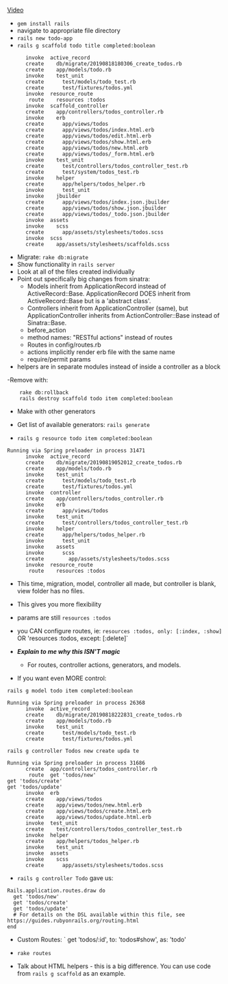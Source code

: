 [Video](https://youtu.be/Okg92CgunrI)

- `gem install rails`
- navigate to appropriate file directory
- `rails new todo-app`
- `rails g scaffold todo title completed:boolean`
```
      invoke  active_record
      create    db/migrate/20190818180306_create_todos.rb
      create    app/models/todo.rb
      invoke    test_unit
      create      test/models/todo_test.rb
      create      test/fixtures/todos.yml
      invoke  resource_route
       route    resources :todos
      invoke  scaffold_controller
      create    app/controllers/todos_controller.rb
      invoke    erb
      create      app/views/todos
      create      app/views/todos/index.html.erb
      create      app/views/todos/edit.html.erb
      create      app/views/todos/show.html.erb
      create      app/views/todos/new.html.erb
      create      app/views/todos/_form.html.erb
      invoke    test_unit
      create      test/controllers/todos_controller_test.rb
      create      test/system/todos_test.rb
      invoke    helper
      create      app/helpers/todos_helper.rb
      invoke      test_unit
      invoke    jbuilder
      create      app/views/todos/index.json.jbuilder
      create      app/views/todos/show.json.jbuilder
      create      app/views/todos/_todo.json.jbuilder
      invoke  assets
      invoke    scss
      create      app/assets/stylesheets/todos.scss
      invoke  scss
      create    app/assets/stylesheets/scaffolds.scss
```
- Migrate:
``` rake db:migrate ```
- Show functionality in `rails server`
- Look at all of the files created individually
- Point out specifically big changes from sinatra:
    - Models inherit from ApplicationRecord instead of ActiveRecord::Base. ApplicationRecord DOES inherit from ActiveRecord::Base but is a 'abstract class'.
    - Controllers inherit from ApplicationController (same), but ApplicationController inherits from ActionController::Base instead of Sinatra::Base.
    - before_action
    - method names: "RESTful actions" instead of routes
    - Routes in config/routes.rb
    - actions implicitly render erb file with the same name
    - require/permit params
- helpers are in separate modules instead of inside a controller as a block





-Remove with:

```
    rake db:rollback
    rails destroy scaffold todo item completed:boolean
```


- Make with other generators

- Get list of available generators:
`rails generate`


- `rails g resource todo item completed:boolean`

```
Running via Spring preloader in process 31471
      invoke  active_record
      create    db/migrate/20190819052012_create_todos.rb
      create    app/models/todo.rb
      invoke    test_unit
      create      test/models/todo_test.rb
      create      test/fixtures/todos.yml
      invoke  controller
      create    app/controllers/todos_controller.rb
      invoke    erb
      create      app/views/todos
      invoke    test_unit
      create      test/controllers/todos_controller_test.rb
      invoke    helper
      create      app/helpers/todos_helper.rb
      invoke      test_unit
      invoke    assets
      invoke      scss
      create        app/assets/stylesheets/todos.scss
      invoke  resource_route
       route    resources :todos
```

- This time, migration, model, controller all made, but controller is blank, view folder has no files.
- This gives you more flexibility
- params are still `resources :todos`
- you CAN configure routes, ie:
`resources :todos, only: [:index, :show]`
OR 
'resources :todos, except: [:delete]`
- ***Explain to me why this ISN'T magic***
  - For routes, controller actions, generators, and models.



- If you want even MORE control:

`rails g model todo item completed:boolean`
```
Running via Spring preloader in process 26368
      invoke  active_record
      create    db/migrate/20190818222831_create_todos.rb
      create    app/models/todo.rb
      invoke    test_unit
      create      test/models/todo_test.rb
      create      test/fixtures/todos.yml
```


`rails g controller Todos new create upda
te`
```
Running via Spring preloader in process 31686
      create  app/controllers/todos_controller.rb
       route  get 'todos/new'
get 'todos/create'
get 'todos/update'
      invoke  erb
      create    app/views/todos
      create    app/views/todos/new.html.erb
      create    app/views/todos/create.html.erb
      create    app/views/todos/update.html.erb
      invoke  test_unit
      create    test/controllers/todos_controller_test.rb
      invoke  helper
      create    app/helpers/todos_helper.rb
      invoke    test_unit
      invoke  assets
      invoke    scss
      create      app/assets/stylesheets/todos.scss
```
- `rails g controller Todo` gave us:
```
Rails.application.routes.draw do
  get 'todos/new'
  get 'todos/create'
  get 'todos/update'
  # For details on the DSL available within this file, see https://guides.rubyonrails.org/routing.html
end
```


- Custom Routes:
` get 'todos/:id', to: 'todos#show', as: 'todo'

- `rake routes`

- Talk about HTML helpers - this is a big difference. You can use code from `rails g scaffold` as an example.